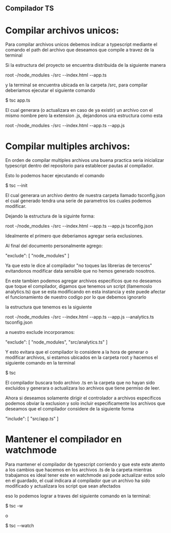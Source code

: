 ## Compilador TS

# Compilar archivos unicos:

Para compilar archivos unicos debemos indicar a typescript mediante el comando el path del archivo que deseamos que compile a travez de la terminal

Si la estructura del proyecto se encuentra distribuida de la siguiente manera

root
-/node_modules
-/src
--index.html
--app.ts

y la terminal se encuentra ubicada en la carpeta /src, para compilar deberiamos ejecutar el siguiente comando

$ tsc app.ts

El cual generara (o actualizara en caso de ya existir) un archivo con el mismo nombre pero la extension .js, dejandonos una estructura como esta

root
-/node_modules
-/src
--index.html
--app.ts
--app.js

# Compilar multiples archivos:

En orden de compilar multiples archivos una buena practica seria inicializar typescript dentro del repositorio para establecer pautas al compilador.

Esto lo podemos hacer ejecutando el comando

$ tsc --init

El cual generara un archivo dentro de nuestra carpeta llamado tsconfig.json el cual generado tendra una serie de parametros los cuales podemos modificar.

Dejando la estructura de la siguinte forma:

root
-/node_modules
-/src
--index.html
--app.ts
--app.js
tsconfig.json

Idealmente el primero que deberiamos agregar seria exclusiones.

Al final del documento personalmente agrego:

"exclude": [
"node_modules"
]

Ya que esto le dice al compilador "no toques las librerias de terceros" evitandonos modificar data sensible que no hemos generado nosotros.

En este tambien podemos agregar archivos especificos que no deseamos que toque el compilador, digamos que tenemos un script (llamemoslo analytics.ts) que se esta modificando en esta instancia y este puede afectar el funcionamiento de nuestro codigo por lo que debemos ignorarlo

la estructura que tenemos es la siguiente

root
-/node_modules
-/src
--index.html
--app.ts
--app.js
--analytics.ts
tsconfig.json

a nuestro exclude incorporamos:

"exclude": [
"node_modules",
"src/analytics.ts"
]

Y esto evitara que el compilador lo considere a la hora de generar o modificar archivos, si estamos ubicados en la carpeta root y hacemos el siguiente comando en la terminal

$ tsc

El compilador buscara todo archivo .ts en la carpeta que no hayan sido excluidos y generara o actualizara lso archivos que tiene permiso de leer.

Ahora si deseamos solamente dirigir el controlador a archivos especificos podemos obviar la exclusion y solo incluir especificamente los archivos que deseamos que el compilador considere de la siguiente forma

"include": [
"src/app.ts"
]

# Mantener el compilador en watchmode

Para mantener el compilador de typescript corriendo y que este este atento a los cambios que hacemos en los archivos .ts de la carpeta mientras trabajamos es ideal tener este en watchmode asi pode actualizar estos solo en el guardado, el cual indicara al compilador que un archivo ha sido modificado y actualizara los script que sean afectados

eso lo podemos lograr a traves del siguiente comando en la terminal:

$ tsc -w

o

$ tsc --watch
